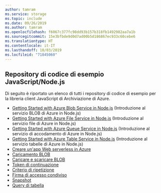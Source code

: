 ```yaml
---
author: tamram
ms.service: storage
ms.topic: include
ms.date: 09/26/2019
ms.author: tamram
ms.openlocfilehash: f6067c377fc98dd93b157b318fb1492982aa7a1b
ms.sourcegitcommit: 15e3bfbde9d0d7ad00b5d186867ec933c60cebe6
ms.translationtype: HT
ms.contentlocale: it-IT
ms.lasthandoff: 10/03/2019
ms.locfileid: "71845060"
---
```

## <a name="javascriptnodejs-sample-code-repositories"></a>Repository di codice di esempio JavaScript/Node.js

Di seguito è riportato un elenco di tutti i repository di codice di esempio per la libreria client JavaScript di Archiviazione di Azure.

* [Getting Started with Azure Blob Service in Node.js](https://azure.microsoft.com/resources/samples/storage-blob-node-getting-started/) (Introduzione al servizio BLOB di Azure in Node.js)
* [Getting Started with Azure File Service in Node.js](https://azure.microsoft.com/resources/samples/storage-file-node-getting-started/) (Introduzione al servizio file di Azure in Node.js)
* [Getting Started with Azure Queue Service in Node.js](https://azure.microsoft.com/resources/samples/storage-queue-node-getting-started/) (Introduzione al servizio di accodamento di Azure in Node.js)
* [Getting Started with Azure Table Service in Node.js](https://azure.microsoft.com/resources/samples/storage-table-node-getting-started/) (Introduzione al servizio tabelle di Azure in Node.js)
* [Creare un'app Web serverless in Azure](https://azure.microsoft.com/resources/samples/functions-first-serverless-web-application/)
* [Caricamento BLOB](https://github.com/Azure/azure-storage-node/tree/master/examples/blobuploader)
* [Caricare e scaricare BLOB](https://github.com/Azure/azure-storage-node/blob/master/examples/samples/blobuploaddownloadsample.js)
* [Token di continuazione](https://github.com/Azure/azure-storage-node/blob/master/examples/samples/continuationsample.js)
* [Criterio di ripetizione](https://github.com/Azure/azure-storage-node/blob/master/examples/samples/retrypolicysample.js)
* [Firma di accesso condiviso](https://github.com/Azure/azure-storage-node/blob/master/examples/samples/sassample.js)
* [Snapshot](https://github.com/Azure/azure-storage-node/blob/master/examples/samples/snapshotsample.js)
* [Query di tabella](https://github.com/Azure/azure-storage-node/blob/master/examples/samples/tablequerysample.js)
